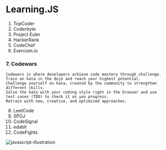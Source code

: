 # Learning.JS

1. TopCoder
2. Coderbyte
3. Project Euler
4. HackerRank
5. CodeChef
6. Exercism.io

### 7. Codewars

```
Codewars is where developers achieve code mastery through challenge. Train on kata in the dojo and reach your highest potential.
Challenge yourself on kata, created by the community to strengthen different skills. 
Solve the kata with your coding style right in the browser and use test cases (TDD) to check it as you progress. 
Retrain with new, creative, and optimized approaches.
```

8. LeetCode
9. SPOJ
10. CodeSignal 
11. edabit
12. CodeFights







![javascript-illustration](https://user-images.githubusercontent.com/32854050/88829816-69197b80-d1cd-11ea-83ff-4c3eb4f31dc8.png)

